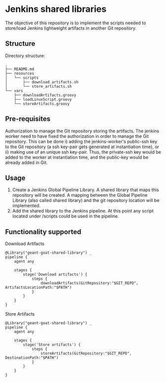 # Jenkins shared libraries
The objective of this repository is to implement the scripts needed to store/load Jenkins lightweight artifacts in another Git repository.



## Structure

Directory structure: 
```
.
├── README.md
├── resources
│   └── scripts
│       ├── download_artifacts.sh
│       └── store_artifacts.sh
└── vars
    ├── downloadArtifacts.groovy
    ├── loadLinuxScript.groovy
    └── storeArtifacts.groovy
```

## Pre-requisites
Authorization to manage the Git repository storing the artifacts. The jenkins worker need to have fixed the authorization in order to manage the Git repository. This can be done i) adding the jenkins-worker's public-ssh key to the Git repository (a ssh key-pair gets generated at instantiation time), or ii) making use of an unique ssh key-pair. Thus, the private-ssh key would be added to the worker at instantiation time, and the public-key would be already added in Git.

## Usage
1. Create a Jenkins Global Pipeline Library. A shared library that maps this repository will be created. A mapping between the Global Pipeline Library (also called shared library) and the git repository location will be implemented.
1. Add the shared library to the Jenkins pipeline. At this point any script located under /scripts could be used in the pipeline.


## Functionality supported
Download Artifacts
```
@Library("geant-goat-shared-library") _
pipeline {
    agent any

    stages {
        stage('Download artifacts') {
            steps {
                downloadArtifacts(GitRepository:"$GIT_REPO", ArtifactsLocationPath:"$PATH")
            }
        }
    }
}
```
Store Artifacts
```
@Library("geant-goat-shared-library") _
pipeline {
    agent any

    stages {
        stage('Store artifacts') {
            steps {
                storeArtifacts(GitRepository:"$GIT_REPO", DestinationPath:"$PATH")
            }
        }
    }
}
```

